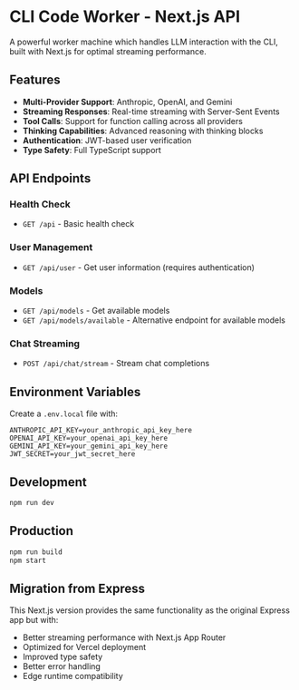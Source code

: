# CLI Code Worker - Next.js API

A powerful worker machine which handles LLM interaction with the CLI, built with Next.js for optimal streaming performance.

## Features

- **Multi-Provider Support**: Anthropic, OpenAI, and Gemini
- **Streaming Responses**: Real-time streaming with Server-Sent Events
- **Tool Calls**: Support for function calling across all providers
- **Thinking Capabilities**: Advanced reasoning with thinking blocks
- **Authentication**: JWT-based user verification
- **Type Safety**: Full TypeScript support

## API Endpoints

### Health Check
- `GET /api` - Basic health check

### User Management
- `GET /api/user` - Get user information (requires authentication)

### Models
- `GET /api/models` - Get available models
- `GET /api/models/available` - Alternative endpoint for available models

### Chat Streaming
- `POST /api/chat/stream` - Stream chat completions

## Environment Variables

Create a `.env.local` file with:

```env
ANTHROPIC_API_KEY=your_anthropic_api_key_here
OPENAI_API_KEY=your_openai_api_key_here
GEMINI_API_KEY=your_gemini_api_key_here
JWT_SECRET=your_jwt_secret_here
```

## Development

```bash
npm run dev
```

## Production

```bash
npm run build
npm start
```

## Migration from Express

This Next.js version provides the same functionality as the original Express app but with:

- Better streaming performance with Next.js App Router
- Optimized for Vercel deployment
- Improved type safety
- Better error handling
- Edge runtime compatibility

